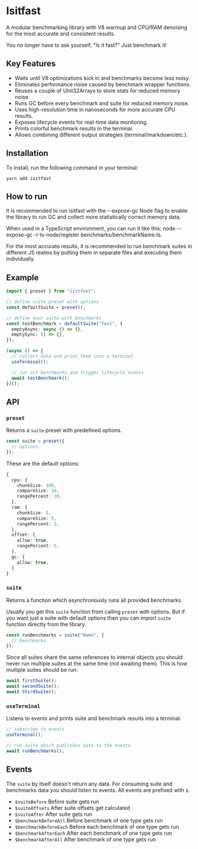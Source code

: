 # Isitfast

A modular benchmarking library with V8 warmup and CPU/RAM denoising for the most accurate and consistent results.

You no longer have to ask yourself, "Is it fast?" Just benchmark it!

## Key Features

- Waits until V8 optimizations kick in and benchmarks become less noisy.
- Eliminates performance noise caused by benchmark wrapper functions.
- Reuses a couple of UInt32Arrays to store stats for reduced memory noise.
- Runs GC before every benchmark and suite for reduced memory noise.
- Uses high-resolution time in nanoseconds for more accurate CPU results.
- Exposes lifecycle events for real-time data monitoring.
- Prints colorful benchmark results in the terminal.
- Allows combining different output strategies (terminal/markdown/etc.).

## Installation

To install, run the following command in your terminal:

```shell
yarn add isitfast
```

## How to run

It is recommended to run isitfast with the --expose-gc Node flag to enable the library to run GC and collect more statistically correct memory data.

When used in a TypeScript environment, you can run it like this: node --expose-gc -r ts-node/register benchmarks/benchmarkName.ts.

For the most accurate results, it is recommended to run benchmark suites in different JS realms by putting them in separate files and executing them individually.

## Example

```ts
import { preset } from "isitfast";

// define suite preset with options
const defaultSuite = preset();

// define your suite with benchmarks
const testBenchmark = defaultSuite("Test", {
  emptyAsync: async () => {},
  emptySync: () => {},
});

(async () => {
  // collect data and print them into a terminal
  useTerminal();

  // run all benchmarks and trigger lifecycle events
  await testBenchmark();
})();
```

## API

### `preset`

Returns a `suite` preset with predefined options.

```ts
const suite = preset({
  // options
});
```

These are the default options:

```ts
{
  cpu: {
    chunkSize: 100,
    compareSize: 10,
    rangePercent: 10,
  },
  ram: {
    chunkSize: 5,
    compareSize: 5,
    rangePercent: 5,
  },
  offset: {
    allow: true,
    rangePercent: 5,
  },
  gc: {
    allow: true,
  }
}
```

### `suite`

Returns a function which asynchronously runs all provided benchmarks.

Usually you get this `suite` function from calling `preset` with options. But if you want just a suite with default options then you can import `suite` function directly from the library.

```ts
const runBenchmarks = suite("Name", {
  // benchmarks
});
```

Since all suites share the same references to internal objects you should never run multiple suites at the same time (not awaiting them). This is how multiple suites should be run:

```ts
await firstSuite();
await secondSuite();
await thirdSuite();
```

### `useTerminal`

Listens to events and prints suite and benchmark results into a terminal.

```ts
// subscribe to events
useTerminal();

// run suite which publishes data to the events
await runBenchmarks();
```

## Events

The `suite` by itself doesn't return any data. For consuming suite and benchmarks data you should listen to events. All events are prefixed with `$`.

- `$suiteBefore` Before suite gets run
- `$suiteOffsets` After suite offsets get calculated
- `$suiteAfter` After suite gets run
- `$benchmarkBeforeAll` Before benchmark of one type gets run
- `$benchmarkBeforeEach` Before each benchmark of one type gets run
- `$benchmarkAfterEach` After each benchmark of one type gets run
- `$benchmarkAfterAll` After benchmark of one type gets run
